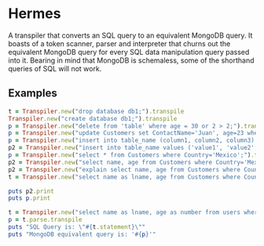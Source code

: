 # Hermes
A transpiler that converts an SQL query to an equivalent MongoDB query.
It boasts of a token scanner, parser and interpreter that churns out the equivalent MongoDB query for every SQL data manipulation query passed into it.
Bearing in mind that MongoDB is schemaless, some of the shorthand queries of SQL will not work.

## Examples

```ruby
t = Transpiler.new("drop database db1;").transpile
Transpiler.new("create database db1;").transpile
p = Transpiler.new("delete from 'table' where age = 30 or 2 > 2;").transpile
p = Transpiler.new("update Customers set ContactName='Juan', age=23 where Country='Mexico';").transpile
p = Transpiler.new("insert into table_name (column1, column2, column3) values ('value1', 'value2', 'value3');").transpile
p2 = Transpiler.new("insert into table_name values ('value1', 'value2', 'value3');").transpile
p = Transpiler.new("select * from Customers where Country='Mexico';").transpile
p2 = Transpiler.new("select name, age from Customers where Country='Mexico';").transpile
p2 = Transpiler.new("explain select name, age from Customers where Country='Mexico';").transpile
t = Transpiler.new("select name as lname, age from Customers where Country='Mexico';")

puts p2.print
puts p.print

t = Transpiler.new("select name as lname, age as number from users where name>='Ajah' and age > 29 and age < 30000003;")
p = t.parse.transpile
puts "SQL Query is: \"#{t.statement}\""
puts "MongoDB equivalent query is: '#{p}'"
```